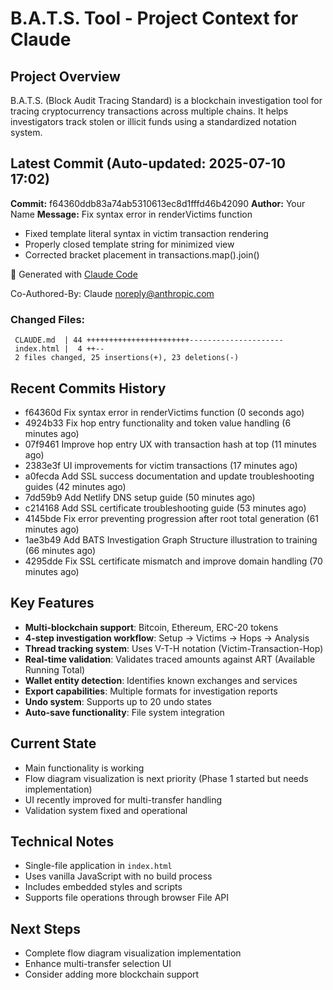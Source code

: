 # B.A.T.S. Tool - Project Context for Claude

## Project Overview
B.A.T.S. (Block Audit Tracing Standard) is a blockchain investigation tool for tracing cryptocurrency transactions across multiple chains. It helps investigators track stolen or illicit funds using a standardized notation system.

## Latest Commit (Auto-updated: 2025-07-10 17:02)

**Commit:** f64360ddb83a74ab5310613ec8d1fffd46b42090
**Author:** Your Name
**Message:** Fix syntax error in renderVictims function

- Fixed template literal syntax in victim transaction rendering
- Properly closed template string for minimized view
- Corrected bracket placement in transactions.map().join()

🤖 Generated with [Claude Code](https://claude.ai/code)

Co-Authored-By: Claude <noreply@anthropic.com>

### Changed Files:
```
 CLAUDE.md  | 44 +++++++++++++++++++++++---------------------
 index.html |  4 ++--
 2 files changed, 25 insertions(+), 23 deletions(-)
```

## Recent Commits History

- f64360d Fix syntax error in renderVictims function (0 seconds ago)
- 4924b33 Fix hop entry functionality and token value handling (6 minutes ago)
- 07f9461 Improve hop entry UX with transaction hash at top (11 minutes ago)
- 2383e3f UI improvements for victim transactions (17 minutes ago)
- a0fecda Add SSL success documentation and update troubleshooting guides (42 minutes ago)
- 7dd59b9 Add Netlify DNS setup guide (50 minutes ago)
- c214168 Add SSL certificate troubleshooting guide (53 minutes ago)
- 4145bde Fix error preventing progression after root total generation (61 minutes ago)
- 1ae3b49 Add BATS Investigation Graph Structure illustration to training (66 minutes ago)
- 4295dde Fix SSL certificate mismatch and improve domain handling (70 minutes ago)

## Key Features
- **Multi-blockchain support**: Bitcoin, Ethereum, ERC-20 tokens
- **4-step investigation workflow**: Setup → Victims → Hops → Analysis
- **Thread tracking system**: Uses V-T-H notation (Victim-Transaction-Hop)
- **Real-time validation**: Validates traced amounts against ART (Available Running Total)
- **Wallet entity detection**: Identifies known exchanges and services
- **Export capabilities**: Multiple formats for investigation reports
- **Undo system**: Supports up to 20 undo states
- **Auto-save functionality**: File system integration

## Current State
- Main functionality is working
- Flow diagram visualization is next priority (Phase 1 started but needs implementation)
- UI recently improved for multi-transfer handling
- Validation system fixed and operational

## Technical Notes
- Single-file application in `index.html`
- Uses vanilla JavaScript with no build process
- Includes embedded styles and scripts
- Supports file operations through browser File API

## Next Steps
- Complete flow diagram visualization implementation
- Enhance multi-transfer selection UI
- Consider adding more blockchain support
